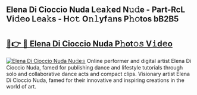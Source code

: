 ## Elena Di Cioccio Nuda L𝚎a𝚔ed N𝚞𝚍e - Part-RcL Vi𝚍𝚎o L𝚎a𝚔s - H𝚘𝚝 O𝚗𝚕yf𝚊ns P𝚑𝚘tos bB2B5

# <h2><a href="http://kf31xue.oniu.top/?m=Elena+Di+Cioccio+Nuda">🔗👉 🔴 Elena Di Cioccio Nuda P𝚑ot𝚘𝚜 V𝚒d𝚎o</a></h2>

[![Elena Di Cioccio Nuda Nu𝚍e𝚜](https://i.imgur.com/0qMVB7G.gif)](http://kf31xue.oniu.top/?m=Elena+Di+Cioccio+Nuda)
Online performer and digital artist Elena Di Cioccio Nuda, famed for publishing dance and lifestyle tutorials through solo and collaborative dance acts and compact clips. Visionary artist Elena Di Cioccio Nuda, famed for their innovative and inspiring creations in the world of art.  

